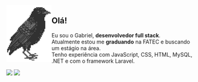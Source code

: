 <img align="left" src="corvo.png">

## Olá! <br>
Eu sou o Gabriel, **desenvolvedor full stack**. <br>
Atualmente estou me **graduando** na FATEC e buscando um estágio na área.
<br>
Tenho experiência com JavaScript, CSS, HTML, MySQL, .NET e com o framework Laravel.
<br>

<div> 
  <a href="https://www.instagram.com/gabaallves/" target="_blank"><img src="https://img.shields.io/badge/-Instagram-%23E4405F?style=for-the-badge&logo=instagram&logoColor=white" target="_blank"></a>
  <a href="https://www.linkedin.com/in/gabrielsilvalves331/" target="_blank"><img src="https://img.shields.io/badge/-LinkedIn-%230077B5?style=for-the-badge&logo=linkedin&logoColor=white" target="_blank"></a>  
</div>